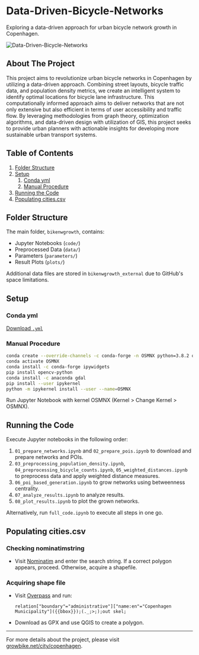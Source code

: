 # Data-Driven-Bicycle-Networks
Exploring a data-driven approach for urban bicycle network growth in Copenhagen.

![Data-Driven-Bicycle-Networks](readmevideo.gif)

## About The Project
This project aims to revolutionize urban bicycle networks in Copenhagen by utilizing a data-driven approach. Combining street layouts, bicycle traffic data, and population density metrics, we create an intelligent system to identify optimal locations for bicycle lane infrastructure. This computationally informed approach aims to deliver networks that are not only extensive but also efficient in terms of user accessibility and traffic flow. By leveraging methodologies from graph theory, optimization algorithms, and data-driven design with utilization of GIS, this project seeks to provide urban planners with actionable insights for developing more sustainable urban transport systems.

## Table of Contents
1. [Folder Structure](#folder-structure)
2. [Setup](#setup)
    1. [Conda yml](#conda-yml)
    2. [Manual Procedure](#manual-procedure)
3. [Running the Code](#running-the-code)
4. [Populating cities.csv](#populating-citiescsv)

## Folder Structure
The main folder, `bikenwgrowth`, contains:
- Jupyter Notebooks (`code/`)
- Preprocessed Data (`data/`)
- Parameters (`parameters/`)
- Result Plots (`plots/`)

Additional data files are stored in `bikenwgrowth_external` due to GitHub's space limitations.

## Setup

### Conda yml
[Download `.yml`](env.yml)

### Manual Procedure
```bash
conda create --override-channels -c conda-forge -n OSMNX python=3.8.2 osmnx=0.16.2 python-igraph watermark haversine rasterio tqdm geojson
conda activate OSMNX
conda install -c conda-forge ipywidgets
pip install opencv-python
conda install -c anaconda gdal
pip install --user ipykernel
python -m ipykernel install --user --name=OSMNX
```

Run Jupyter Notebook with kernel OSMNX (Kernel > Change Kernel > OSMNX).

## Running the Code
Execute Jupyter notebooks in the following order:
1. `01_prepare_networks.ipynb` and `02_prepare_pois.ipynb` to download and prepare networks and POIs.
2. `03_preprocessing_population_density.ipynb`, `04_preprocessing_bicycle_counts.ipynb`, `05_weighted_distances.ipynb` to preprocess data and apply weighted distance measures.
3. `06_poi_based_generation.ipynb` to grow networks using betweenness centrality.
4. `07_analyze_results.ipynb` to analyze results.
5. `08_plot_results.ipynb` to plot the grown networks.

Alternatively, run `full_code.ipynb` to execute all steps in one go.

## Populating cities.csv
### Checking nominatimstring  
* Visit [Nominatim](https://nominatim.openstreetmap.org/search.php?q=paris%2C+france&polygon_geojson=1&viewbox=) and enter the search string. If a correct polygon appears, proceed. Otherwise, acquire a shapefile.

### Acquiring shape file  
* Visit [Overpass](https://overpass-turbo.eu) and run:
    ```
    relation["boundary"="administrative"]["name:en"="Copenhagen Municipality"]({{bbox}});(._;>;);out skel;
    ```
* Download as GPX and use QGIS to create a polygon.



---

For more details about the project, please visit [growbike.net/city/copenhagen](https://growbike.net/city/copenhagen).

